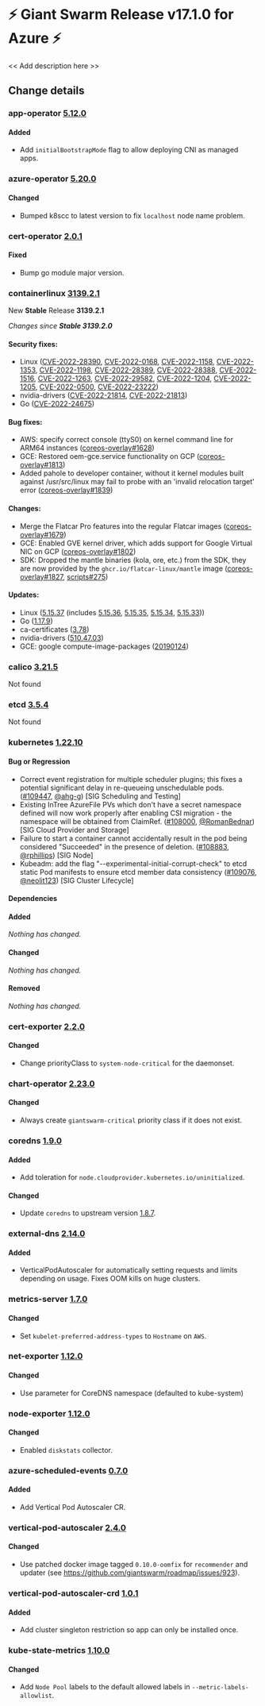# :zap: Giant Swarm Release v17.1.0 for Azure :zap:

<< Add description here >>

## Change details


### app-operator [5.12.0](https://github.com/giantswarm/app-operator/releases/tag/v5.12.0)

#### Added
- Add `initialBootstrapMode` flag to allow deploying CNI as managed apps.



### azure-operator [5.20.0](https://github.com/giantswarm/azure-operator/releases/tag/v5.20.0)

#### Changed
- Bumped k8scc to latest version to fix `localhost` node name problem.



### cert-operator [2.0.1](https://github.com/giantswarm/cert-operator/releases/tag/v2.0.1)

#### Fixed
- Bump go module major version.



### containerlinux [3139.2.1](https://www.flatcar-linux.org/releases/#release-3139.2.1)

New **Stable** Release **3139.2.1**

_Changes since **Stable 3139.2.0**_

#### Security fixes:

- Linux ([CVE-2022-28390](https://nvd.nist.gov/vuln/detail/CVE-2022-28390), [CVE-2022-0168](https://nvd.nist.gov/vuln/detail/CVE-2022-0168), [CVE-2022-1158](https://nvd.nist.gov/vuln/detail/CVE-2022-1158), [CVE-2022-1353](https://nvd.nist.gov/vuln/detail/CVE-2022-1353), [CVE-2022-1198](https://nvd.nist.gov/vuln/detail/CVE-2022-1198), [CVE-2022-28389](https://nvd.nist.gov/vuln/detail/CVE-2022-28389), [CVE-2022-28388](https://nvd.nist.gov/vuln/detail/CVE-2022-28388), [CVE-2022-1516](https://nvd.nist.gov/vuln/detail/CVE-2022-1516), [CVE-2022-1263](https://nvd.nist.gov/vuln/detail/CVE-2022-1263), [CVE-2022-29582](https://nvd.nist.gov/vuln/detail/CVE-2022-29582), [CVE-2022-1204](https://nvd.nist.gov/vuln/detail/CVE-2022-1204), [CVE-2022-1205](https://nvd.nist.gov/vuln/detail/CVE-2022-1205), [CVE-2022-0500](https://nvd.nist.gov/vuln/detail/CVE-2022-0500), [CVE-2022-23222](https://nvd.nist.gov/vuln/detail/CVE-2022-23222))
- nvidia-drivers ([CVE-2022-21814](https://nvd.nist.gov/vuln/detail/CVE-2022-21814), [CVE-2022-21813](https://nvd.nist.gov/vuln/detail/CVE-2022-21813))
- Go ([CVE-2022-24675](https://nvd.nist.gov/vuln/detail/CVE-2022-24675))

#### Bug fixes:

- AWS: specify correct console (ttyS0) on kernel command line for ARM64 instances ([coreos-overlay#1628](https://github.com/flatcar-linux/coreos-overlay/pull/1628))
- GCE: Restored oem-gce.service functionality on GCP ([coreos-overlay#1813](https://github.com/flatcar-linux/coreos-overlay/pull/1813))
- Added pahole to developer container, without it kernel modules built against /usr/src/linux may fail to probe with an 'invalid relocation target' error ([coreos-overlay#1839](https://github.com/flatcar-linux/coreos-overlay/pull/1839))

#### Changes:

- Merge the Flatcar Pro features into the regular Flatcar images ([coreos-overlay#1679](https://github.com/flatcar-linux/coreos-overlay/pull/1679)) 
- GCE: Enabled GVE kernel driver, which adds support for Google Virtual NIC on GCP ([coreos-overlay#1802](https://github.com/flatcar-linux/coreos-overlay/pull/1802))
- SDK: Dropped the mantle binaries (kola, ore, etc.) from the SDK, they are now provided by the `ghcr.io/flatcar-linux/mantle` image ([coreos-overlay#1827](https://github.com/flatcar-linux/coreos-overlay/pull/1827), [scripts#275](https://github.com/flatcar-linux/scripts/pull/275))

#### Updates:

- Linux ([5.15.37](https://lwn.net/Articles/893264) (includes [5.15.36](https://lwn.net/Articles/892812), [5.15.35](https://lwn.net/Articles/892002), [5.15.34](https://lwn.net/Articles/891251), [5.15.33](https://lwn.net/Articles/890722)))
- Go ([1.17.9](https://go.googlesource.com/go/+/refs/tags/go1.17.9))
- ca-certificates ([3.78](https://firefox-source-docs.mozilla.org/security/nss/releases/nss_3_78.html))
- nvidia-drivers ([510.47.03](https://docs.nvidia.com/datacenter/tesla/tesla-release-notes-510-47-03/index.html)) 
- GCE: google compute-image-packages ([20190124](https://github.com/GoogleCloudPlatform/compute-image-packages/releases/tag/20190124))


### calico [3.21.5](https://github.com/projectcalico/calico/releases/tag/v3.21.5)

Not found


### etcd [3.5.4](https://github.com/etcd-io/etcd/releases/tag/v3.5.4)

Not found


### kubernetes [1.22.10](https://github.com/kubernetes/kubernetes/releases/tag/v1.22.10)

#### Bug or Regression
- Correct event registration for multiple scheduler plugins; this fixes a potential significant delay in re-queueing unschedulable pods. ([#109447](https://github.com/kubernetes/kubernetes/pull/109447), [@ahg-g](https://github.com/ahg-g)) [SIG Scheduling and Testing]
- Existing InTree AzureFile PVs which don't have a secret namespace defined will now work properly after enabling CSI migration - the namespace will be obtained from ClaimRef. ([#108000](https://github.com/kubernetes/kubernetes/pull/108000), [@RomanBednar](https://github.com/RomanBednar)) [SIG Cloud Provider and Storage]
- Failure to start a container cannot accidentally result in the pod being considered "Succeeded" in the presence of deletion. ([#108883](https://github.com/kubernetes/kubernetes/pull/108883), [@rphillips](https://github.com/rphillips)) [SIG Node]
- Kubeadm: add the flag "--experimental-initial-corrupt-check" to etcd static Pod manifests to ensure etcd member data consistency ([#109076](https://github.com/kubernetes/kubernetes/pull/109076), [@neolit123](https://github.com/neolit123)) [SIG Cluster Lifecycle]
#### Dependencies
#### Added
_Nothing has changed._
#### Changed
_Nothing has changed._
#### Removed
_Nothing has changed._



### cert-exporter [2.2.0](https://github.com/giantswarm/cert-exporter/releases/tag/v2.2.0)

#### Changed
- Change priorityClass to `system-node-critical` for the daemonset.



### chart-operator [2.23.0](https://github.com/giantswarm/chart-operator/releases/tag/v2.23.0)

#### Changed
- Always create `giantswarm-critical` priority class if it does not exist.



### coredns [1.9.0](https://github.com/giantswarm/coredns-app/releases/tag/v1.9.0)

#### Added
- Add toleration for `node.cloudprovider.kubernetes.io/uninitialized`.
#### Changed
- Update `coredns` to upstream version [1.8.7](https://coredns.io/2021/12/09/coredns-1.8.7-release/).
 



### external-dns [2.14.0](https://github.com/giantswarm/external-dns-app/releases/tag/v2.14.0)

#### Added
- VerticalPodAutoscaler for automatically setting requests and limits depending on usage. Fixes OOM kills on huge clusters.



### metrics-server [1.7.0](https://github.com/giantswarm/metrics-server-app/releases/tag/v1.7.0)

#### Changed
- Set `kubelet-preferred-address-types` to `Hostname` on `AWS`.



### net-exporter [1.12.0](https://github.com/giantswarm/net-exporter/releases/tag/v1.12.0)

#### Changed
- Use parameter for CoreDNS namespace (defaulted to kube-system)



### node-exporter [1.12.0](https://github.com/giantswarm/node-exporter-app/releases/tag/v1.12.0)

#### Changed
- Enabled `diskstats` collector.



### azure-scheduled-events [0.7.0](https://github.com/giantswarm/azure-scheduled-events/releases/tag/v0.7.0)

#### Added
- Add Vertical Pod Autoscaler CR.



### vertical-pod-autoscaler [2.4.0](https://github.com/giantswarm/vertical-pod-autoscaler-app/releases/tag/v2.4.0)

#### Changed
- Use patched docker image tagged `0.10.0-oomfix` for `recommender` and updater (see https://github.com/giantswarm/roadmap/issues/923).



### vertical-pod-autoscaler-crd [1.0.1](https://github.com/giantswarm/vertical-pod-autoscaler-crd/releases/tag/v1.0.1)

#### Added
- Add cluster singleton restriction so app can only be installed once.



### kube-state-metrics [1.10.0](https://github.com/giantswarm/kube-state-metrics-app/releases/tag/v1.10.0)

#### Changed
- Add `Node Pool` labels to the default allowed labels in `--metric-labels-allowlist`.



